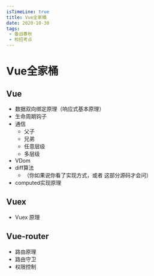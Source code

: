 ```yaml
---
isTimeLine: true
title: Vue全家桶
date: 2020-10-30
tags:
 - 备战春秋
 - 校招考点
---
```

# Vue全家桶

## Vue
* 数据双向绑定原理（响应式基本原理）
* 生命周期钩子
* 通信
  * 父子
  * 兄弟
  * 任意层级
  * 多层级
* VDom
* diff算法
  * （你如果说你看了实现方式，或者 这部分源码才会问）
* computed实现原理

## Vuex
* Vuex 原理

## Vue-router
* 路由原理
* 路由守卫
* 权限控制
